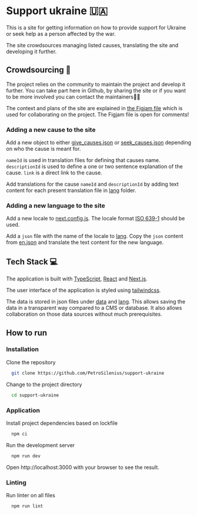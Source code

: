 # Support ukraine 🇺🇦

This is a site for getting information on how to provide support for Ukraine or seek help as a person affected by the war.

The site crowdsources managing listed causes, translating the site and developing it further.

## Crowdsourcing 👥

The project relies on the community to maintain the project and develop it further. You can take part here in Github, by sharing the site or if you want to be more involved you can contact the maintainers✌🏻

The context and plans of the site are explained in [the Figjam file](https://www.figma.com/file/iOKKfVYC4YMgrUfDyewCYN/Support-ukraine?node-id=0%3A1) which is used for collaborating on the project. The Figjam file is open for comments!

### Adding a new cause to the site

Add a new object to either [give_causes.json](data/give_causes.json) or [seek_causes.json](data/seek_causes.json) depending on who the cause is meant for.

`nameId` is used in translation files for defining that causes name. `descriptionId` is used to define a one or two sentence explanation of the cause. `link` is a direct link to the cause.

Add translations for the cause `nameId` and `descriptionId` by adding text content for each present translation file in [lang](lang) folder.

### Adding a new language to the site

Add a new locale to [next.config.js](next.config.js). The locale format [ISO 639-1](https://en.wikipedia.org/wiki/List_of_ISO_639-1_codes) should be used.

Add a `json` file with the name of the locale to [lang](lang). Copy the `json` content from [en.json](lang/en.json) and translate the text content for the new language.

## Tech Stack 💻

The application is built with [TypeScript](https://www.typescriptlang.org/), [React](https://reactjs.org/) and [Next.js](https://nextjs.org/).

The user interface of the application is styled using [tailwindcss](https://tailwindcss.com/).

The data is stored in json files under [data](data) and [lang](lang). This allows saving the data in a transparent way compared to a CMS or database. It also allows collaboration on those data sources without much prerequisites.

## How to run

### Installation

Clone the repository

```bash
  git clone https://github.com/PetroSilenius/support-ukraine
```

Change to the project directory

```bash
  cd support-ukraine
```

### Application

Install project dependencies based on lockfile

```bash
  npm ci
```

Run the development server

```bash
  npm run dev
```

Open http://localhost:3000 with your browser to see the result.

### Linting

Run linter on all files

```bash
  npm run lint
```
